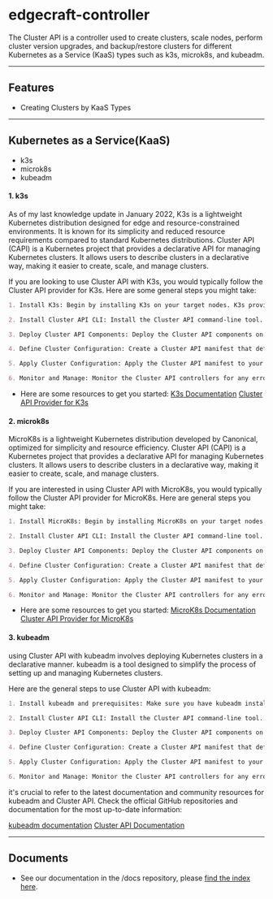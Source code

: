 # edgecraft-controller
The Cluster API is a controller used to create clusters, scale nodes, perform cluster version upgrades, and backup/restore clusters for different Kubernetes as a Service (KaaS) types such as k3s, microk8s, and kubeadm.

-----
## Features

- Creating Clusters by KaaS Types

-----
## Kubernetes as a Service(KaaS)

- k3s 
- microk8s
- kubeadm


#### 1. k3s

As of my last knowledge update in January 2022, K3s is a lightweight Kubernetes distribution designed for edge and resource-constrained environments. It is known for its simplicity and reduced resource requirements compared to standard Kubernetes distributions. Cluster API (CAPI) is a Kubernetes project that provides a declarative API for managing Kubernetes clusters. It allows users to describe clusters in a declarative way, making it easier to create, scale, and manage clusters.

If you are looking to use Cluster API with K3s, you would typically follow the Cluster API provider for K3s. Here are some general steps you might take:

```markdown
1. Install K3s: Begin by installing K3s on your target nodes. K3s provides a convenient script for installation.

2. Install Cluster API CLI: Install the Cluster API command-line tool. This tool helps you interact with the Cluster API resources.

3. Deploy Cluster API Components: Deploy the Cluster API components on your management cluster. These components include custom resources, controllers, and other necessary objects.

4. Define Cluster Configuration: Create a Cluster API manifest that defines the desired state of your K3s cluster. This includes specifying the number of nodes, machine types, and other relevant details.

5. Apply Cluster Configuration: Apply the Cluster API manifest to your management cluster. This will trigger the Cluster API controllers to create and manage the K3s cluster according to your specifications.

6. Monitor and Manage: Monitor the Cluster API controllers for any errors or issues. You can use the Cluster API CLI to manage and scale your clusters as needed.
```

- Here are some resources to get you started:
[K3s Documentation](https://rancher.com/docs/k3s/latest/en/)
[Cluster API Provider for K3s](https://github.com/kubernetes-sigs/cluster-api-provider-k3s)


#### 2. microk8s

MicroK8s is a lightweight Kubernetes distribution developed by Canonical, optimized for simplicity and resource efficiency. Cluster API (CAPI) is a Kubernetes project that provides a declarative API for managing Kubernetes clusters. It allows users to describe clusters in a declarative way, making it easier to create, scale, and manage clusters.

If you are interested in using Cluster API with MicroK8s, you would typically follow the Cluster API provider for MicroK8s. Here are general steps you might take:

```markdown
1. Install MicroK8s: Begin by installing MicroK8s on your target nodes. MicroK8s provides a simple command-line interface for installation.

2. Install Cluster API CLI: Install the Cluster API command-line tool. This tool helps you interact with the Cluster API resources.

3. Deploy Cluster API Components: Deploy the Cluster API components on your management cluster. These components include custom resources, controllers, and other necessary objects.

4. Define Cluster Configuration: Create a Cluster API manifest that defines the desired state of your K3s cluster. This includes specifying the number of nodes, machine types, and other relevant details.

5. Apply Cluster Configuration: Apply the Cluster API manifest to your management cluster. This will trigger the Cluster API controllers to create and manage the K3s cluster according to your specifications.

6. Monitor and Manage: Monitor the Cluster API controllers for any errors or issues. You can use the Cluster API CLI to manage and scale your clusters as needed.
```

- Here are some resources to get you started:
[MicroK8s Documentation](https://microk8s.io/docs)
[Cluster API Provider for MicroK8s](https://github.com/canonical/cap-microk8s)

#### 3. kubeadm

using Cluster API with kubeadm involves deploying Kubernetes clusters in a declarative manner. kubeadm is a tool designed to simplify the process of setting up and managing Kubernetes clusters.


Here are the general steps to use Cluster API with kubeadm:

```markdown
1. Install kubeadm and prerequisites: Make sure you have kubeadm installed on the machine that will serve as your management cluster. Follow the official Kubernetes documentation for installing kubeadm, kubelet, and kubectl.

2. Install Cluster API CLI: Install the Cluster API command-line tool. This tool helps you interact with the Cluster API resources. You can download the CLI from the official Cluster API repository.

3. Deploy Cluster API Components: Deploy the Cluster API components on your management cluster. These components include custom resources, controllers, and other necessary objects.

4. Define Cluster Configuration: Create a Cluster API manifest that defines the desired state of your Kubernetes cluster. This includes specifying the number of nodes, machine types, and other relevant details.

5. Apply Cluster Configuration: Apply the Cluster API manifest to your management cluster. This will trigger the Cluster API controllers to create and manage the Kubernetes cluster using kubeadm according to your specifications.

6. Monitor and Manage: Monitor the Cluster API controllers for any errors or issues. You can use the Cluster API CLI to manage and scale your clusters as needed.
```

it's crucial to refer to the latest documentation and community resources for kubeadm and Cluster API. Check the official GitHub repositories and documentation for the most up-to-date information:

[kubeadm documentation](https://kubernetes.io/docs/setup/production-environment/tools/kubeadm/)
[Cluster API Documentation](https://cluster-api.sigs.k8s.io/)

-----
## Documents

- See our documentation in the /docs repository, please [find the index here](/docs/README.md).


